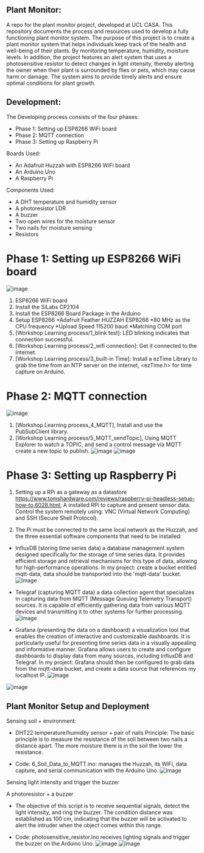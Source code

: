 
## Plant Monitor:
A repo for the plant monitor project, developed at UCL CASA. This repository documents the process and resources used to develop a fully functioning plant monitor system. The purpose of this project is to create a plant monitor system that helps individuals keep track of the health and well-being of their plants. By monitoring temperature, humidity, moisture levels. In addition, the project features an alert system that uses a photosensitive resistor to detect changes in light intensity, thereby alerting the owner when their plant is surrounded by flies or pets, which may cause harm or damage. The system aims to provide timely alerts and ensure optimal conditions for plant growth. 


## Development: 
The Developing process consists of the four phases: 
- Phase 1: Setting up ESP8266 WiFi board
- Phase 2: MQTT connection 
- Phase 3: Setting up Raspberry Pi
 
Boards Used:
- An Adafruit Huzzah with ESP8266 WiFi board
- An Arduino Uno
- A Raspberry Pi

Components Used:
- A DHT temperature and humidity sensor
- A photoresistor LDR
- A buzzer 
- Two open wires for the moisture sensor
- Two nails for moisture sensing
- Resistors

# Phase 1: Setting up ESP8266 WiFi board
 ![image](https://github.com/ucfnchb/Plant-Monitor_Stella/assets/146333771/5bb78ce4-722f-4768-84c0-422a21215c7d)
 
1.	ESP8266 WiFi board
2.	Install the SiLabs CP2104
3.	Install the ESP8266 Board Package in the Arduino
4.	Setup ESP8266
*Adafruit Feather HUZZAH ESP8266
*80 MHz as the CPU frequency
*Upload Speed 115200 baud
*Matching COM port
5.	[Workshop Learning process/1_blink test]: LED blinking indicates that connection successful. 
6.	[Workshop Learning process/2_wifi connection]: Get it connected to the internet.
7.	[Workshop Learning process/3_built-in Time]: Install a ezTime Library to grab the time from an NTP server on the internet, <ezTime.h> for time capture on Arduino. 


# Phase 2: MQTT connection 
![image](https://github.com/ucfnchb/Plant-Monitor_Stella/assets/146333771/3a7cf2d2-2fbf-4f2d-ad1a-1f62bfbef93b)

1.	[Workshop Learning process_4_MQTT], Install and use the PubSubClient library.
2.	[Workshop Learning process/5_MQTT_sendTopic], Using MQTT Explorer to watch a TOPIC, and send a control message via MQTT create a new topic to publish.
 ![image](https://github.com/ucfnchb/Plant-Monitor_Stella/assets/146333771/93df8c56-a4f4-4e56-a694-fff7bb44aee4)
![image](https://github.com/ucfnchb/Plant-Monitor_Stella/assets/146333771/941190d2-f595-4c45-8b4a-0d782c327327)

 
# Phase 3: Setting up Raspberry Pi
1.	Setting up a RPi as a gateway as a datastore
https://www.tomshardware.com/reviews/raspberry-pi-headless-setup-how-to,6028.html, A installed RPi to capture and present sensor data. Control the system remotely using: VNC (Virtual Network Computing) and SSH (Secure Shell Protocol). 

2.	The Pi must be connected to the same local network as the Huzzah, and the three essential software components that need to be installed:

- InfluxDB (storing time series data) a database management system designed specifically for the storage of time series data. It provides efficient storage and retrieval mechanisms for this type of data, allowing for high-performance operations. In my project: create a bucket entitled mqtt-data, data should be transported into the 'mqtt-data' bucket.
 ![image](https://github.com/ucfnchb/Plant-Monitor_Stella/assets/146333771/c44aed88-fc06-4e0f-b44f-9775b2837104)


- Telegraf (capturing MQTT data) a data collection agent that specializes in capturing data from MQTT (Message Queuing Telemetry Transport) sources. It is capable of efficiently gathering data from various MQTT devices and transmitting it to other systems for further processing.
 ![image](https://github.com/ucfnchb/Plant-Monitor_Stella/assets/146333771/823e0c79-d2d3-475e-a133-4290a5d69629)


- Grafana (presenting the data on a dashboard) a visualization tool that enables the creation of interactive and customizable dashboards. It is particularly useful for presenting time series data in a visually appealing and informative manner. Grafana allows users to create and configure dashboards to display data from many sources, including InfluxDB and Telegraf. In my project: Grafana should then be configured to grab data from the mqtt-data bucket,  and create a data source that references my localhost IP.
 ![image](https://github.com/ucfnchb/Plant-Monitor_Stella/assets/146333771/1a79b86a-79ce-43ea-a162-203270540c50)

![image](https://github.com/ucfnchb/Plant-Monitor_Stella/assets/146333771/1b64a760-1a12-4367-b0ea-77f9ea529c98)

 

## Plant Monitor Setup and Deployment

Sensing soil + environment: 
- DHT22 temperature/humidity sensor + pair of nails 
Principle: The basic principle is to measure the resistance of the soil between two nails a distance apart. The more moisture there is in the soil the lower the resistance.

- Code:
  6_Soil_Data_to_MQTT.ino: manages the Huzzah, its WiFi, data capture, and serial communication with the Arduino Uno.
![image](https://github.com/ucfnchb/Plant-Monitor_Stella/assets/146333771/8da05d6b-5ed1-431e-a976-a5198eea0fdc)

 
Sensing light intensity and trigger the buzzer 

A photoresistor + a buzzer
- The objective of this script is to receive sequential signals, detect the light intensity, and ring the buzzer. The condition distance was established as 100 cm, indicating that the buzzer will be activated to alert the intruder when the object comes within this range.
  
- Code:
  photosensitive_resistor.ino receives lighting signals and trigger the buzzer on the Arduino Uno.
 ![image](https://github.com/ucfnchb/Plant-Monitor_Stella/assets/146333771/e7e115ed-8f56-4dba-85fb-f43abb5e10b2)
![image](https://github.com/ucfnchb/Plant-Monitor_Stella/assets/146333771/722d10fc-35ca-4e7b-a9c5-b1ee97102ed1)


 


